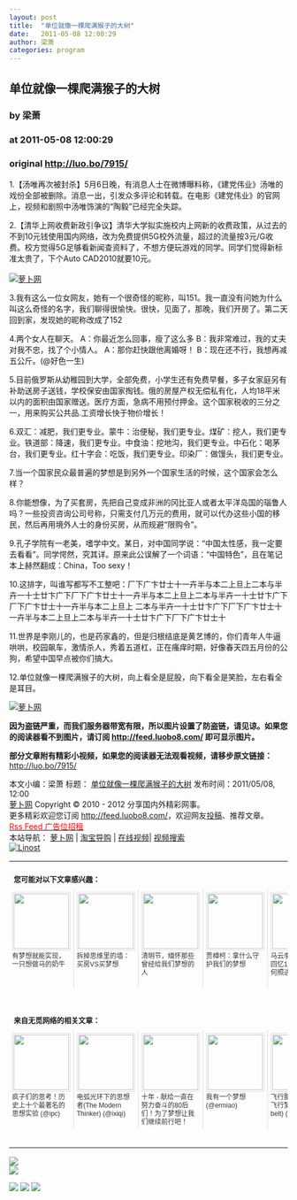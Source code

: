 ```yaml
---
layout: post
title:  "单位就像一棵爬满猴子的大树"
date:   2011-05-08 12:00:29
author: 梁萧
categories: program
---
```


## 单位就像一棵爬满猴子的大树
### by 梁萧
### at 2011-05-08 12:00:29
### original <http://luo.bo/7915/>

<p>1.【汤唯再次被封杀】5月6日晚，有消息人士在微博曝料称，《建党伟业》汤唯的戏份全部被删除。消息一出，引发众多评论和转载。在电影《建党伟业》的官网上，视频和剧照中汤唯饰演的“陶毅”已经完全失踪。</p><p>2.【清华上网收费新政引争议】清华大学拟实施校内上网新的收费政策，从过去的不到10元钱使用国内网络，改为免费提供5G校外流量，超过的流量按3元/G收费。校方觉得5G足够看新闻查资料了，不想方便玩游戏的同学。同学们觉得新标准太贵了，下个Auto CAD2010就要10元。<br> <span></span><br> <a title="萝卜网" href="http://dulei.si/files/2011/05/07/df2d586b1ae5c1778e549911da6c3d1c.jpg"><img title="萝卜网" src="http://dulei.si/files/2011/05/07/df2d586b1ae5c1778e549911da6c3d1c.jpg" border="0" alt="萝卜网"></a></p><p>3.我有这么一位女网友，她有一个很奇怪的昵称，叫151。我一直没有问她为什么叫这么奇怪的名字，我们聊得很愉快。很快，见面了，那晚，我们开房了。第二天回到家，发现她的昵称改成了152</p><p>4.两个女人在聊天。 A：你最近怎么回事，瘦了这么多 B：我非常难过，我的丈夫对我不忠，找了个小情人。 A：那你赶快跟他离婚呀！ B：现在还不行，我想再减五公斤。(@好色一生)</p><p>5.目前俄罗斯从幼稚园到大学，全部免费，小学生还有免费早餐，多子女家庭另有补助送房子送钱，学校保安由国家掏钱。俄的房屋产权无偿私有化，人均18平米以内的面积由国家赠送。医疗方面，急病不用预付押金。这个国家税收的三分之一，用来购买公共品.工资增长快于物价增长！</p><p>6.双汇：减肥，我们更专业。蒙牛：治便秘，我们更专业。煤矿：挖人，我们更专业。铁道部：降速，我们更专业。中食油：挖地沟，我们更专业。中石化：喝茅台，我们更专业。红十字会：吃饭，我们更专业。印染厂：做馒头，我们更专业。</p><p>7.当一个国家民众最普遍的梦想是到另外一个国家生活的时候，这个国家会怎么样？</p><p>8.你能想像，为了买套房，先把自己变成非洲的冈比亚人或者太平洋岛国的瑙鲁人吗？一些投资咨询公司号称，只需支付几万元的费用，就可以代办这些小国的移民，然后再用境外人士的身份买房，从而规避“限购令”。</p><p>9.孔子学院有一老美，嗜学中文。某日，对中国同学说：“中国太性感，我一定要去看看”。同学愕然，究其详。原来此公误解了一个词语：“中国特色”，且在笔记本上赫然翻成：China，Too sexy！</p><p>10.这排字，叫谁写都写不工整吧：厂下广卞廿士十一卉半与本二上旦上二本与半卉一十士廿卞广下厂下广卞廿士十一卉半与本二上旦上二本与半卉一十士廿卞广下厂下广卞廿士十一卉半与本二上旦上 二本与半卉一十士廿卞广下厂下广卞廿士十一卉半与本二上旦上二本与半卉一十士廿卞广下厂下广卞廿士十</p><p>11.世界是李刚儿的，也是药家鑫的，但是归根结底是黄艺博的，你们青年人牛逼哄哄，校园飙车，激情杀人，秀着五道杠，正在瘙痒时期，好像春天四五月份的公狗，希望中国早点被你们搞大。</p><p>12.单位就像一棵爬满猴子的大树，向上看全是屁股，向下看全是笑脸，左右看全是耳目。</p><p><a title="萝卜网" href="http://dulei.si/files/2011/05/07/370623b817a8203bca9bb945dd0346cc.jpg"><img title="萝卜网" src="http://dulei.si/files/2011/05/07/370623b817a8203bca9bb945dd0346cc.jpg" border="0" alt="萝卜网"></a></p><p><strong>因为盗链严重，而我们服务器带宽有限，所以图片设置了防盗链，请见谅。如果您的阅读器看不到图片，请订阅 <a href="http://feed.luobo8.com/">http://feed.luobo8.com/</a> 即可显示图片。</strong></p><p><strong>部分文章附有精彩小视频，如果您的阅读器无法观看视频，请移步原文链接：</strong> <a href="http://luo.bo/7915/" title="单位就像一棵爬满猴子的大树">http://luo.bo/7915/</a></p> 本文小编：梁萧 标题： <a href="http://luo.bo/7915/" title="单位就像一棵爬满猴子的大树">单位就像一棵爬满猴子的大树</a> 发布时间：2011/05/08, 12:00 <br> <a href="http://luo.bo/" title="萝卜网 - 人人都是艺术家">萝卜网</a> Copyright ©   2010 - 2012 分享国内外精彩网事。<br> 更多精彩欢迎您订阅 <a href="http://feed.luobo8.com/">http://feed.luobo8.com/</a>，欢迎网友<a href="http://luo.bo/delivery/">投稿</a>、推荐文章。<br> <a href="http://luo.bo/contact/"><font color="red">Rss Feed 广告位招租</font></a><br> 本站导航： <a href="http://luo.bo/">萝卜网</a> | <a href="http://tao.luo.bo/">淘宝导购</a> | <a href="http://v2.luo.bo/">在线视频</a>| <a href="http://v.luo.bo/">视频搜索</a><br> <a href="http://zi.mu/linost" title="Linost"><img src="http://dulei.si/files/85fea6cdf7af3b325f3404657e6fde6e.gif" alt="Linost" border="0"></a><br><table cellspacing="0" cellpadding="3" border="0" style="clear:both"><tr><td colspan="5"><b><font size="-1" style="display:block!important;padding:20px 0 5px!important">您可能对以下文章感兴趣：</font></b></td></tr><tr><td width="106" valign="top" style="padding:5px!important;margin:0!important"> <a title="有梦想就能实现，一只想做马的奶牛" style="text-decoration:none!important" href="http://app.wumii.com/ext/redirect.htm?url=http%3A%2F%2Fluo.bo%2F6757%2F&amp;from=http%3A%2F%2Fluo.bo%2F7915%2F"> <img style="margin:0!important;padding:2px!important;border:1px solid #dddddd!important;width:100px!important;height:100px!important" src="http://static.wumii.com/site_images/2011/04/28/5269522.jpg" width="100px" height="100px"><br> <font size="-1" color="#333333" style="display:block!important;line-height:15px!important;width:106px!important;font:12px/15px arial!important;height:60px!important;margin:3px 0 0 0!important;padding:0!important;overflow:hidden!important">有梦想就能实现，一只想做马的奶牛</font> </a></td><td width="106" valign="top" style="padding:5px!important;margin:0!important;border-left:1px solid #dddddd!important"> <a title="拆掉思维里的墙：买房VS买梦想" style="text-decoration:none!important" href="http://app.wumii.com/ext/redirect.htm?url=http%3A%2F%2Fluo.bo%2F6085%2F&amp;from=http%3A%2F%2Fluo.bo%2F7915%2F"> <img style="margin:0!important;padding:2px!important;border:1px solid #dddddd!important;width:100px!important;height:100px!important" src="http://static.wumii.com/site_images/2011/03/23/4069378.jpg" width="100px" height="100px"><br> <font size="-1" color="#333333" style="display:block!important;line-height:15px!important;width:106px!important;font:12px/15px arial!important;height:60px!important;margin:3px 0 0 0!important;padding:0!important;overflow:hidden!important">拆掉思维里的墙：买房VS买梦想</font> </a></td><td width="106" valign="top" style="padding:5px!important;margin:0!important;border-left:1px solid #dddddd!important"> <a title="清明节，缅怀那些曾经给我们梦想的人" style="text-decoration:none!important" href="http://app.wumii.com/ext/redirect.htm?url=http%3A%2F%2Fluo.bo%2F6651%2F&amp;from=http%3A%2F%2Fluo.bo%2F7915%2F"> <img style="margin:0!important;padding:2px!important;border:1px solid #dddddd!important;width:100px!important;height:100px!important" src="http://static.wumii.com/site_images/2011/04/06/5057198.jpg" width="100px" height="100px"><br> <font size="-1" color="#333333" style="display:block!important;line-height:15px!important;width:106px!important;font:12px/15px arial!important;height:60px!important;margin:3px 0 0 0!important;padding:0!important;overflow:hidden!important">清明节，缅怀那些曾经给我们梦想的人</font> </a></td><td width="106" valign="top" style="padding:5px!important;margin:0!important;border-left:1px solid #dddddd!important"> <a title="贾樟柯：拿什么守护我们的梦想" style="text-decoration:none!important" href="http://app.wumii.com/ext/redirect.htm?url=http%3A%2F%2Fluo.bo%2F6387%2F&amp;from=http%3A%2F%2Fluo.bo%2F7915%2F"> <img style="margin:0!important;padding:2px!important;border:1px solid #dddddd!important;width:100px!important;height:100px!important" src="http://static.wumii.com/site_images/2011/03/30/4613546.jpg" width="100px" height="100px"><br> <font size="-1" color="#333333" style="display:block!important;line-height:15px!important;width:106px!important;font:12px/15px arial!important;height:60px!important;margin:3px 0 0 0!important;padding:0!important;overflow:hidden!important">贾樟柯：拿什么守护我们的梦想</font> </a></td><td width="106" valign="top" style="padding:5px!important;margin:0!important;border-left:1px solid #dddddd!important"> <a title="马云李彦宏马化腾回忆10年前:梦想如何照进现实" style="text-decoration:none!important" href="http://app.wumii.com/ext/redirect.htm?url=http%3A%2F%2Fluo.bo%2F6401%2F&amp;from=http%3A%2F%2Fluo.bo%2F7915%2F"> <img style="margin:0!important;padding:2px!important;border:1px solid #dddddd!important;width:100px!important;height:100px!important" src="http://static.wumii.com/site_images/2011/03/30/4579202.jpg" width="100px" height="100px"><br> <font size="-1" color="#333333" style="display:block!important;line-height:15px!important;width:106px!important;font:12px/15px arial!important;height:60px!important;margin:3px 0 0 0!important;padding:0!important;overflow:hidden!important">马云李彦宏马化腾回忆10年前:梦想如何照进现实</font> </a></td></tr> <td><br><tr><td colspan="5"><b><font size="-1" style="display:block!important;padding:20px 0 5px!important">来自无觅网络的相关文章：</font></b></td></tr><tr><td width="106" valign="top" style="padding:5px!important;margin:0!important"> <a title="疯子们的思考！历史上十个最著名的思想实验" style="text-decoration:none!important" href="http://app.wumii.com/ext/redirect.htm?url=http%3A%2F%2Fwww.ipc.me%2F10-thought-experiments.html&amp;from=http%3A%2F%2Fluo.bo%2F7915%2F"> <img style="margin:0!important;padding:2px!important;border:1px solid #dddddd!important;width:100px!important;height:100px!important" src="http://static.wumii.com/site_images/2011/02/02/2509800.jpg" width="100px" height="100px"><br> <font size="-1" color="#333333" style="display:block!important;line-height:15px!important;width:106px!important;font:12px/15px arial!important;height:60px!important;margin:3px 0 0 0!important;padding:0!important;overflow:hidden!important">疯子们的思考！历史上十个最著名的思想实验 (@ipc)</font> </a></td><td width="106" valign="top" style="padding:5px!important;margin:0!important;border-left:1px solid #dddddd!important"> <a title="电弧光环下的思想者(The Modern Thinker)" style="text-decoration:none!important" href="http://app.wumii.com/ext/redirect.htm?url=http%3A%2F%2Fwww.ixiqi.com%2Farchives%2F8612&amp;from=http%3A%2F%2Fluo.bo%2F7915%2F"> <img style="margin:0!important;padding:2px!important;border:1px solid #dddddd!important;width:100px!important;height:100px!important" src="http://static.wumii.com/site_images/2010/12/09/1201342.jpg" width="100px" height="100px"><br> <font size="-1" color="#333333" style="display:block!important;line-height:15px!important;width:106px!important;font:12px/15px arial!important;height:60px!important;margin:3px 0 0 0!important;padding:0!important;overflow:hidden!important">电弧光环下的思想者(The Modern Thinker) (@ixiqi)</font> </a></td><td width="106" valign="top" style="padding:5px!important;margin:0!important;border-left:1px solid #dddddd!important"> <a title="十年 - 献给一直在努力奋斗的80后们！为了梦想让我们继续前行吧！" style="text-decoration:none!important" href="http://app.wumii.com/ext/redirect.htm?url=http%3A%2F%2Fwww.ipc.me%2F10nian-80hou.html&amp;from=http%3A%2F%2Fluo.bo%2F7915%2F"> <img style="margin:0!important;padding:2px!important;border:1px solid #dddddd!important;width:100px!important;height:100px!important" src="http://static.wumii.com/site_images/2011/04/21/6115292.jpg" width="100px" height="100px"><br> <font size="-1" color="#333333" style="display:block!important;line-height:15px!important;width:106px!important;font:12px/15px arial!important;height:60px!important;margin:3px 0 0 0!important;padding:0!important;overflow:hidden!important">十年 - 献给一直在努力奋斗的80后们！为了梦想让我们继续前行吧！ (@ipc)</font> </a></td><td width="106" valign="top" style="padding:5px!important;margin:0!important;border-left:1px solid #dddddd!important"> <a title="我有一个梦想" style="text-decoration:none!important" href="http://app.wumii.com/ext/redirect.htm?url=http%3A%2F%2Fwww.ermiao.com%2Fgallery%2F20100325%2F8203.html&amp;from=http%3A%2F%2Fluo.bo%2F7915%2F"> <img style="margin:0!important;padding:2px!important;border:1px solid #dddddd!important;width:100px!important;height:100px!important" src="http://static.wumii.com/site_images/424137.jpg" width="100px" height="100px"><br> <font size="-1" color="#333333" style="display:block!important;line-height:15px!important;width:106px!important;font:12px/15px arial!important;height:60px!important;margin:3px 0 0 0!important;padding:0!important;overflow:hidden!important">我有一个梦想 (@ermiao)</font> </a></td><td width="106" valign="top" style="padding:5px!important;margin:0!important;border-left:1px solid #dddddd!important"> <a title="飞行腰带~实现你的飞行梦想(rocket belt)" style="text-decoration:none!important" href="http://app.wumii.com/ext/redirect.htm?url=http%3A%2F%2Fwww.ixiqi.com%2Farchives%2F3787&amp;from=http%3A%2F%2Fluo.bo%2F7915%2F"> <img style="margin:0!important;padding:2px!important;border:1px solid #dddddd!important;width:100px!important;height:100px!important" src="http://static.wumii.com/site_images/2010/12/09/1201319.jpg" width="100px" height="100px"><br> <font size="-1" color="#333333" style="display:block!important;line-height:15px!important;width:106px!important;font:12px/15px arial!important;height:60px!important;margin:3px 0 0 0!important;padding:0!important;overflow:hidden!important">飞行腰带~实现你的飞行梦想(rocket belt) (@ixiqi)</font> </a></td></tr><tr><td colspan="5" align="right"> <a style="text-decoration:none!important" href="http://www.wumii.com/widget/relatedItems.htm" title="无觅相关文章插件"> <font size="-1" color="#bbbbbb" style="display:block!important;font-family:arial!important;padding:5px 0!important;font-size:12px!important;color:#bbb!important">无觅</font> </a></td></tr></td></table>
<p><a href="http://feedads.g.doubleclick.net/~a/cCHfOjSYLB8XkoVrKCisihvbubU/0/da"><img src="http://feedads.g.doubleclick.net/~a/cCHfOjSYLB8XkoVrKCisihvbubU/0/di" border="0" ismap></a><br>
<a href="http://feedads.g.doubleclick.net/~a/cCHfOjSYLB8XkoVrKCisihvbubU/1/da"><img src="http://feedads.g.doubleclick.net/~a/cCHfOjSYLB8XkoVrKCisihvbubU/1/di" border="0" ismap></a></p><div>
<a href="http://feeds.feedburner.com/~ff/tamd?a=Gb3L9qYMWVk:Z7FTg9p504E:yIl2AUoC8zA"><img src="http://feeds.feedburner.com/~ff/tamd?d=yIl2AUoC8zA" border="0"></a> <a href="http://feeds.feedburner.com/~ff/tamd?a=Gb3L9qYMWVk:Z7FTg9p504E:qj6IDK7rITs"><img src="http://feeds.feedburner.com/~ff/tamd?d=qj6IDK7rITs" border="0"></a> <a href="http://feeds.feedburner.com/~ff/tamd?a=Gb3L9qYMWVk:Z7FTg9p504E:-BTjWOF_DHI"><img src="http://feeds.feedburner.com/~ff/tamd?i=Gb3L9qYMWVk:Z7FTg9p504E:-BTjWOF_DHI" border="0"></a>
</div>